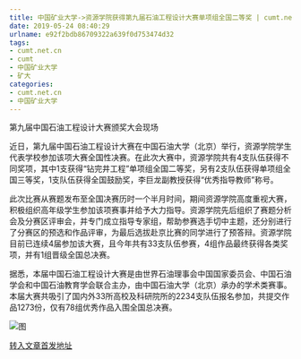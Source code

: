 ```yaml
---
title: 中国矿业大学->资源学院获得第九届石油工程设计大赛单项组全国二等奖 | cumt.net.cn
date: 2019-05-24 08:40:29
urlname: e92f2bdb86709322a639f0d753474d32
tags: 
- cumt.net.cn
- cumt
- 中国矿业大学
- 矿大
categories:
- cumt.net.cn
- 中国矿业大学
---
```



第九届中国石油工程设计大赛颁奖大会现场

近日，第九届中国石油工程设计大赛在中国石油大学（北京）举行，资源学院学生代表学校参加该项大赛全国性决赛。在此次大赛中，资源学院共有4支队伍获得不同奖项，其中1支获得“钻完井工程”单项组全国二等奖，另有2支队伍获得单项组全国三等奖，1支队伍获得全国鼓励奖，李巨龙副教授获得“优秀指导教师”称号。

此次比赛从赛题发布至全国决赛历时一个半月时间，期间资源学院高度重视大赛，积极组织高年级学生参加该项赛事并给予大力指导。资源学院先后组织了赛题分析会及分赛区评审会，并专门成立指导专家组，帮助参赛选手切中主题，还分别进行了分赛区的预选和作品评审，为最后选拔赴京比赛的同学进行了预答辩。资源学院目前已连续4届参加该大赛，且今年共有33支队伍参赛，4组作品最终获得各类奖项，并有1组晋级全国总决赛。

据悉，本届中国石油工程设计大赛是由世界石油理事会中国国家委员会、中国石油学会和中国石油教育学会联合主办，由中国石油大学（北京）承办的学术类赛事。本届大赛共吸引了国内外33所高校及科研院所的2234支队伍报名参加，共提交作品1273份，仅有78组优秀作品入围全国总决赛。



![图](http://xwzx.cumt.edu.cn/_upload/article/images/59/57/5f9a926247d29adb65471f064ce6/cee12510-6397-452c-bacd-df36a05c1369.jpg)

[转入文章首发地址](http://xwzx.cumt.edu.cn/08/1a/c523a526362/page.htm)